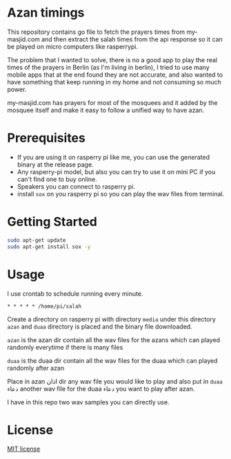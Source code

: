 
# Azan timings

This repository contains go file to fetch the prayers times from my-masjid.com and then extract the salah times from the
api response so it can be played on micro computers like rasperrypi.

The problem that I wanted to solve, there is no a good app to play the real times of the prayers in Berlin (as I'm living in berlin), I tried to use many mobile apps that at the end found they are not accurate, and also wanted to have something that keep running in my home and not consuming so much power.

my-masjid.com has prayers for most of the mosquees and it added by the mosquee itself and make it easy to follow a unified way to have azan.

# Prerequisites
- If you are using it on rasperry pi like me, you can use the generated binary at the release page.
- Any rasperry-pi model, but also you can try to use it on mini PC if you can't find one to buy online.
- Speakers you can connect to rasperry pi.
- install `sox` on you rasperry pi so you can play the wav files from terminal.

# Getting Started 

```bash
sudo apt-get update
sudo apt-get install sox -y
```

# Usage
I use crontab to schedule running every minute.
```
* * * * * /home/pi/salah
```

Create a directory on rasperry pi with directory `media` under this directory `azan` and `duaa` directory is placed and the binary file downloaded.

`azan` is the azan dir contain all the wav files for the azans which can played randomly everytime if there is many files

`duaa` is the duaa dir contain all the wav files for the duaa which can played randomly after azan

Place in azan اذان dir any wav file you would like to play and also put in `duaa` دعاء another wav file for the duaa دعاء you want to play after azan.

I have in this repo two wav samples you can directly use.

# License
[MIT license](LICENSE)
